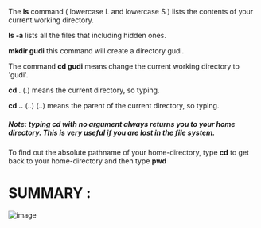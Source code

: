 The <b>ls</b> command ( lowercase L and lowercase S ) lists the contents of your current working directory.

<b>ls -a</b> lists all the files that including hidden ones.

<b>mkdir gudi</b> this command will create a directory gudi.

The command <b>cd gudi</b> means change the current working directory to 'gudi'.

<b>cd .</b> (.) means the current directory, so typing.

<b>cd ..</b> (..) (..) means the parent of the current directory, so typing.


<h5>Note: typing cd with no argument always returns you to your home directory. This is very useful if you are lost in the file system.</h5>


To find out the absolute pathname of your home-directory, type <b>cd</b> to get back to your home-directory and then type <b>pwd</b>


<h1>SUMMARY :</h1>

![image]()


